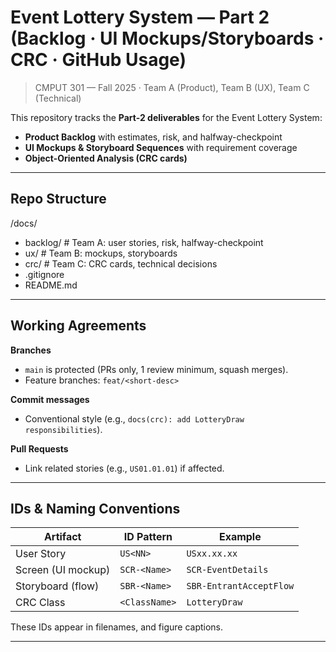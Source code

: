 # Event Lottery System — Part 2 (Backlog · UI Mockups/Storyboards · CRC · GitHub Usage)

> CMPUT 301 — Fall 2025 · Team A (Product), Team B (UX), Team C (Technical)

This repository tracks the **Part-2 deliverables** for the Event Lottery System:
- **Product Backlog** with estimates, risk, and halfway-checkpoint
- **UI Mockups & Storyboard Sequences** with requirement coverage
- **Object-Oriented Analysis (CRC cards)**

---

## Repo Structure
/docs/
- backlog/ # Team A: user stories, risk, halfway-checkpoint
- ux/ # Team B: mockups, storyboards
- crc/ # Team C: CRC cards, technical decisions
- .gitignore
- README.md

---

## Working Agreements

**Branches**
- `main` is protected (PRs only, 1 review minimum, squash merges).
- Feature branches: `feat/<short-desc>`

**Commit messages**
- Conventional style (e.g., `docs(crc): add LotteryDraw responsibilities`).

**Pull Requests**
- Link related stories (e.g., `US01.01.01`) if affected.

---

## IDs & Naming Conventions

| Artifact                    | ID Pattern         | Example                  |
|-----------------------------|--------------------|--------------------------|
| User Story                  | `US<NN>`           | `USxx.xx.xx`             |
| Screen (UI mockup)          | `SCR-<Name>`       | `SCR-EventDetails`       |
| Storyboard (flow)           | `SBR-<Name>`       | `SBR-EntrantAcceptFlow`  |
| CRC Class                   | `<ClassName>`      | `LotteryDraw`            |

These IDs appear in filenames, and figure captions.

---
